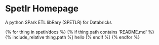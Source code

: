 # Spetlr Homepage

A python SPark ETL libRary (SPETLR) for Databricks


{% for thing in spetlr/docs %}
  {% if thing.path contains 'README.md' %}
    {% include_relative thing.path %}
    hello
  {% endif %}
{% endfor %}
